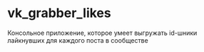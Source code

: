 # vk_grabber_likes
Консольное приложение, которое умеет выгружать id-шники лайкнувших для каждого поста в сообществе
